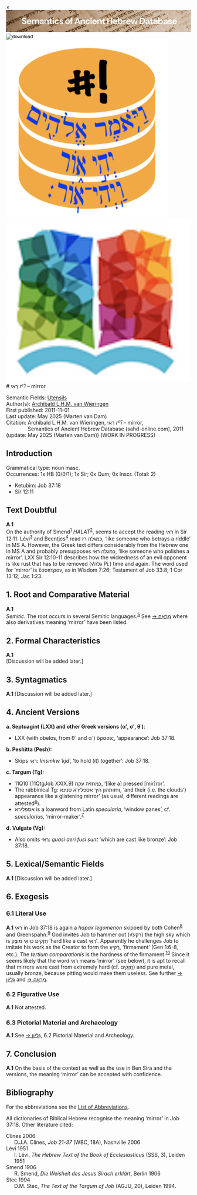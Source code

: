 <div id="modal" class="modal">
  <div class="modal-content">
    <span class="close">&times;</span>
    <div class="modal-body" id="modal-body"></div>
  </div>
</div><html><body><img id="banner" src="../../images/banners/banner.png" alt="banner" /></body></html>

<div><input id="download" title="Download/print the document" type="image" onclick="print_document()" src="../../images/icons/download3.png" alt="download" /></div><div><a id="shebanq" title="Word in SHEBANQ" href="https://shebanq.ancient-data.org/hebrew/word?id=1RAJin" target="_blank"><img src="../../images/icons/shebanq.png" alt="shebanq"></a></div><div><a id="ubs" title="Word in Semantic Dictionary of Biblical Hebrew" href="https://semanticdictionary.org/semdic.php?databaseType=SDBH&language=en&lemma=רְאִי&startPage=1" target="_blank"><img src="../../images/icons/ubs.png" alt="ubs"></a></div># רְאִי <i>r<small><sup>e</sup></small>ʾī</i> – mirror

Semantic Fields:
[Utensils](../semantic_fields/utensils.md)&nbsp;&nbsp;&nbsp;<br>Author(s):
[Archibald L.H.M. van Wieringen](../contributors/archibald_l.h.m._van_wieringen.md)<br>
First published: 2011-11-01<br>Last update: May 2025 (Marten van Dam) <br>Citation: Archibald L.H.M. van Wieringen, רְאִי <i>r<small><sup>e</sup></small>ʾī</i> – mirror, <br>                    &nbsp;&nbsp;&nbsp;&nbsp;&nbsp;&nbsp;&nbsp;&nbsp;&nbsp;&nbsp;&nbsp;&nbsp;&nbsp;&nbsp;                    Semantics of Ancient Hebrew Database (sahd-online.com), 2011 (update: May 2025 (Marten van Dam))
(WORK IN PROGRESS)


<span id="I"></span>
## Introduction

Grammatical type: noun masc. <br> 
Occurrences:   1x HB (0/0/1); 1x Sir; 0x Qum; 0x Inscr.  (Total: 2)

* Ketubim: Job 37:18
* Sir 12:11


## Text Doubtful

<b>A.1</b>  
On the authority of Smend<sup id="fnref:1"><a href="#footnote" data-toggle="modal" onclick="show_modal('fn:1')">1</a></sup> <i>HALAT</i><sup id="fnref:2"><a href="#footnote" data-toggle="modal" onclick="show_modal('fn:2')">2</a></sup>, seems to accept the reading <span dir="rtl">ראי</span>  in Sir 12:11. Lévi<sup id="fnref:3"><a href="#footnote" data-toggle="modal" onclick="show_modal('fn:3')">3</a></sup> and Beentjes<sup id="fnref:4"><a href="#footnote" data-toggle="modal" onclick="show_modal('fn:4')">4</a></sup> read <span dir="rtl">רז</span> <span dir="rtl">כמגלה</span>, ‘like someone who betrays a riddle’ in MS A. However, the Greek text differs considerably from the Hebrew one in MS A and probably presupposes <span dir="rtl">ראי</span> <span dir="rtl">כמגלה</span>, ‘like someone who polishes a mirror’. LXX Sir 12:10-11 describes how the wickedness of an evil opponent is like rust that has to be removed (√<span dir="rtl">גלה</span> Pi.) time and again. The word used for ‘mirror’ is ἔσοπτρον, as in Wisdom 7:26; Testament of Job 33:8; 1 Cor 13:12; Jac 1:23.


## 1. <a id="RCM"></a>Root and Comparative Material

<b>A.1</b>  
<i>Semitic.</i>
 The root occurs in several Semitic languages.<sup id="fnref:5"><a href="#footnote" data-toggle="modal" onclick="show_modal('fn:5')">5</a></sup>  See <a href=https://sahd-online.com/words/mar2ah/ target="_blank">→ <span dir="rtl">מַרְאָה</span></a> where also derivatives meaning ‘mirror’ have been listed.

## 2. Formal Characteristics

<b>A.1</b>  
[Discussion will be added later.]



## 3. Syntagmatics

<b>A.1</b> 
[Discussion will be added later.]


## <a id="AV"></a>4. Ancient Versions

<b>a. Septuagint (LXX) and other Greek versions (αʹ, σʹ, θʹ)</b>:  

* LXX (with obelos, from θ´ and α´) ὅρασις, ‘appearance’: Job 37:18.


<b>b.  Peshitta (Pesh):</b>  

* Skips <span dir="rtl">רְאִי</span>: <i>lmsmkw ʾkjdʾ</i>, ‘to hold (it) together’: Job 37:18.



<b>c. Targum (Tg):</b>  

* 11Q10 (11QtgJob XXIX.9) <span dir="rtl">עקה</span> <span dir="rtl">כמחזיה</span>, ‘[like a] pressed [mir]ror’. 
* The rabbinical Tg: <span dir="rtl">סנינא</span> <span dir="rtl">אספלירא</span> <span dir="rtl">היך</span> <span dir="rtl">וחזותהון</span>, ‘and their (i.e. the clouds’) appearance like a  glistening mirror’ (as usual, different readings are attested<sup id="fnref:6"><a href="#footnote" data-toggle="modal" onclick="show_modal('fn:6')">6</a></sup>).
* <span dir="rtl">אספלירא</span> is a loanword from Latin <i>specularia</i>, ‘window panes’, cf. <i>specularius</i>, ‘mirror-maker’.<sup id="fnref:7"><a href="#footnote" data-toggle="modal" onclick="show_modal('fn:7')">7</a></sup>


<b>d.  Vulgate (Vg):</b>  

* Also omits <span dir="rtl">רְאִי</span>: <i>quasi aeri fusi sunt</i> ‘which are cast like bronze’: Job 37:18.



## 5. Lexical/Semantic Fields

<b>A.1</b> 
[Discussion will be added later.]


## 6. Exegesis

### 6.1 Literal Use

<b>A.1</b>
<span dir="rtl">רְאִי</span> in Job 37:18 is again a <i>hapax legomenon</i> skipped by both Cohen<sup id="fnref:8"><a href="#footnote" data-toggle="modal" onclick="show_modal('fn:8')">8</a></sup> and Greenspahn.<sup id="fnref:9"><a href="#footnote" data-toggle="modal" onclick="show_modal('fn:9')">9</a></sup> God invites Job to hammer out (√<span dir="rtl">רקע</span>)  the high sky which is  <span dir="rtl">מוּצָק</span> <span dir="rtl">כִּרְאִי</span> <span dir="rtl">חֲזָקִים</span> ‘hard like a cast <span dir="rtl">רְאִי</span>’. Apparently he challenges Job to imitate his work as the Creator to form the <span dir="rtl">רָקִיעַ</span>, ‘firmament’ (Gen 1:6-8, etc.). The <i>tertium comparationis</i> is the hardness of the firmament.<sup id="fnref:10"><a href="#footnote" data-toggle="modal" onclick="show_modal('fn:10')">10</a></sup> Since it seems likely that the word <span dir="rtl">רְאִי</span> means ‘mirror’ (see below), it is apt to recall that mirrors were cast from extremely hard (cf. <span dir="rtl">חֲזָקִים</span>) and pure metal, usually bronze, because pitting would make them useless. See further  <a href=https://sahd-online.com/words/gillayon/ target="_blank">→ <span dir="rtl">גִּלָּיֹון</span></a> and <a href=https://sahd-online.com/words/mar2ah/ target="_blank">→ <span dir="rtl">מַרְאָה</span></a>.


### 6.2 Figurative Use

<b>A.1</b> 
Not attested.



### 6.3 Pictorial Material and Archaeology

<b>A.1</b> 
See <a href=https://sahd-online.com/words/gillayon/ target="_blank">→ <span dir="rtl">גִּלָּיֹון</span></a>, 6.2 Pictorial Material and Archeology.

## 7. Conclusion

<b>A.1</b>
On the basis of the context as well as the use in Ben Sira and the versions, the meaning ‘mirror’ can be accepted with confidence. 


## Bibliography

For the abbreviations see the 
<a href="/store/abbreviations/">List of Abbreviations</a>.

All dictionaries of Biblical Hebrew recognise the meaning ‘mirror’ in Job 37:18. Other literature cited: 

<div style="padding-left: 22px; text-indent: -22px;">
Clines 2006<br>
D.J.A. Clines, <i>Job 21-37</i> (WBC, 18A), Nashville 2006 </div>

<div style="padding-left: 22px; text-indent: -22px;">
Lévi 1951<br>
I. Lévi, <i>The Hebrew Text of the Book of Ecclesiasticus</i> (SSS, 3), Leiden 1951 </div>

<div style="padding-left: 22px; text-indent: -22px;">
Smend 1906<br>
R. Smend, <i>Die Weisheit des Jesus Sirach erklärt</i>, Berlin 1906 </div>

<div style="padding-left: 22px; text-indent: -22px;">
Stec 1994<br>
D.M. Stec, <i>The Text of the Targum of Job</i> (AGJU, 20), Leiden 1994.</div>

[^1]: Smend 1906.
[^2]: <i>HALAT</i>, 1084.
[^3]: Lévi 1951, 18.
[^4]: Beentjes 1997, 39.
[^5]: Leslau, <i>CDG</i>, 458-9; Klein, <i>CEDHL</i>, 600; Beeston, <i>SD</i>, 113; Biella,<br> <i>DOSA</i>, 474.
[^6]: Cf. Stec 1994, 262*.
[^7]: <i>LD</i>, 1739.
[^8]: Cohen, <i>BHL</i>.
[^9]: Greenspahn, <i>HLBH</i>.
[^10]: Clines 2006, 882-3.




